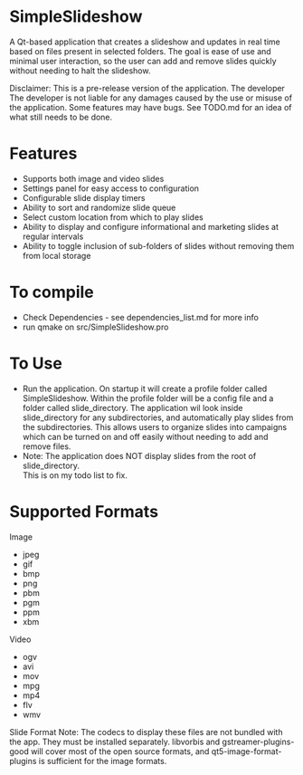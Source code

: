 # SimpleSlideshow
A Qt-based application that creates a slideshow and updates in real time 
based on files present in selected folders.  The goal is ease of use
and minimal user interaction, so the user can add and remove slides quickly
without needing to halt the slideshow.  

Disclaimer: This is a pre-release version of the application.  The developer
            The developer is not liable for any damages caused by the use
            or misuse of the application.  Some features may have bugs.
            See TODO.md for an idea of what still needs to be done.

# Features
- Supports both image and video slides
- Settings panel for easy access to configuration
- Configurable slide display timers
- Ability to sort and randomize slide queue 
- Select custom location from which to play slides
- Ability to display and configure informational 
  and marketing slides at regular intervals
- Ability to toggle inclusion of sub-folders of slides
  without removing them from local storage

# To compile
- Check Dependencies - see dependencies_list.md for more info
- run qmake on src/SimpleSlideshow.pro
 
# To Use
- Run the application. On startup it will create a profile folder 
  called SimpleSlideshow.  Within the profile folder will be a config file 
  and a folder called slide_directory.  The application wil look inside 
  slide_directory for any subdirectories, and automatically play slides from the 
  subdirectories. This allows users to organize slides into campaigns which can be 
  turned on and off easily without needing to add and remove files.
- Note: The application does NOT display slides from the root of slide_directory.  
  This is on my todo list to fix.  

# Supported Formats

Image
- jpeg
- gif
- bmp
- png
- pbm
- pgm
- ppm
- xbm

Video
- ogv
- avi
- mov
- mpg
- mp4
- flv
- wmv

Slide Format Note: The codecs to display these files are not 
bundled with the app.  They must be installed separately. 
libvorbis and gstreamer-plugins-good will cover most
of the open source formats, and qt5-image-format-plugins 
is sufficient for the image formats.  

